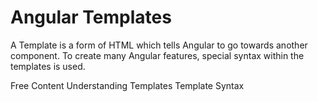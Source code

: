 # Angular Templates

A Template is a form of HTML which tells Angular to go towards another component. To create many Angular features, special syntax within the templates is used.

<ResourceGroupTitle>Free Content</ResourceGroupTitle>
<BadgeLink colorScheme='blue' badgeText='Official Website' href='https://angular.io/guide/template-overview'>Understanding Templates</BadgeLink>
<BadgeLink colorScheme='blue' badgeText='Official Website' href='https://angular.io/guide/template-syntax'>Template Syntax</BadgeLink>